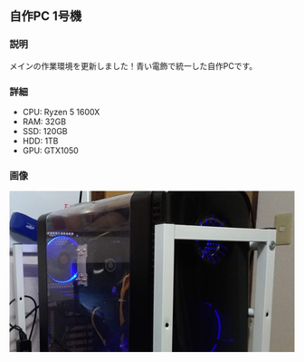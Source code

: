## 自作PC 1号機
### 説明
メインの作業環境を更新しました！青い電飾で統一した自作PCです。

### 詳細
- CPU: Ryzen 5 1600X
- RAM: 32GB
- SSD: 120GB
- HDD: 1TB
- GPU: GTX1050

### 画像
![PCの画像](./img/thumbnail/2018-09_自作PC%201号機.jpg)